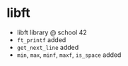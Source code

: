 # libft
- libft library @ school 42
- `ft_printf` added
- `get_next_line` added
- `min`, `max`, `minf`, `maxf`, `is_space` added
